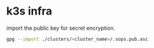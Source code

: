 # k3s infra

import the public key for secret encryption. 

```sh
gpg --import ./clusters/<cluster_name>/.sops.pub.asc
```

